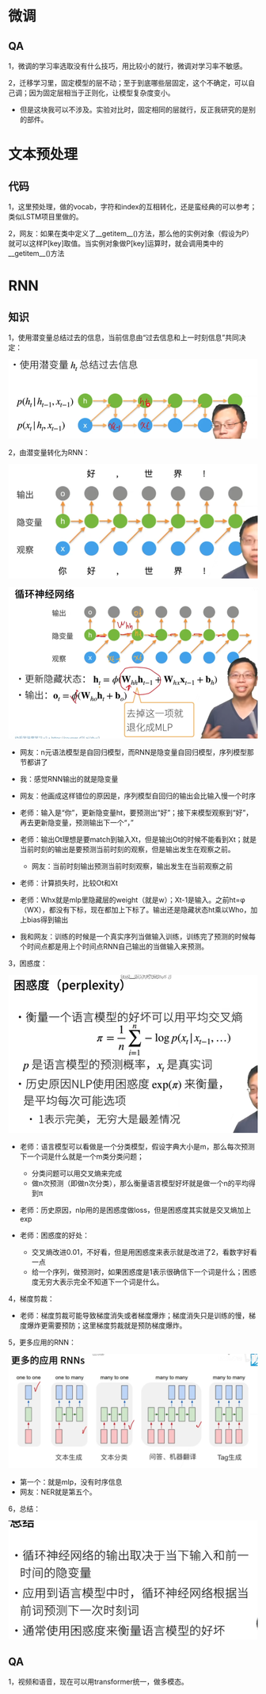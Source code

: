 # 微调

## QA

1，微调的学习率选取没有什么技巧，用比较小的就行，微调对学习率不敏感。

2，迁移学习里，固定模型的层不动；至于到底哪些层固定，这个不确定，可以自己调；因为固定层相当于正则化，让模型复杂度变小。

- 但是这块我可以不涉及。实验对比时，固定相同的层就行，反正我研究的是别的部件。

# 文本预处理

## 代码

1，这里预处理，做的vocab，字符和index的互相转化，还是蛮经典的可以参考；类似LSTM项目里做的。

2，网友：如果在类中定义了__getitem__()方法，那么他的实例对象（假设为P）就可以这样P[key]取值。当实例对象做P[key]运算时，就会调用类中的__getitem__()方法



# RNN

## 知识

1，使用潜变量总结过去的信息，当前信息由“过去信息和上一时刻信息”共同决定：

![image-20230106140925007](note.assets/image-20230106140925007.png)

2，由潜变量转化为RNN：

![image-20230106145255481](note.assets/image-20230106145255481.png)

![image-20230106145221702](note.assets/image-20230106145221702.png)

- 网友：n元语法模型是自回归模型，而RNN是隐变量自回归模型，序列模型那节都讲了
- 我：感觉RNN输出的就是隐变量
- 网友：他画成这样错位的原因是，序列模型自回归的输出会比输入慢一个时序
- 老师：输入是“你”，更新隐变量ht，要预测出“好”；接下来模型观察到“好”，再去更新隐变量，预测输出下一个“，”
- 老师：输出Ot理想是要match到输入Xt，但是输出Ot的时候不能看到Xt；就是当前时刻的输出是要预测当前时刻的观察，但是输出发生在观察之前。
  - 网友：当前时刻输出预测当前时刻观察，输出发生在当前观察之前

- 老师：计算损失时，比较Ot和Xt
- 老师：Whx就是mlp里隐藏层的weight（就是w）；Xt-1是输入。之前ht=φ（WX），都没有下标，现在都加上下标了。输出还是隐藏状态ht乘以Who，加上bias得到输出

- 我和网友：训练的时候是一个真实序列当做输入训练，训练完了预测的时候每个时间点都是用上个时间点RNN自己输出的当做输入来预测。

3，困惑度：

![image-20230106154430536](note.assets/image-20230106154430536.png)

- 老师：语言模型可以看做是一个分类模型，假设字典大小是m，那么每次预测下一个词是什么就是一个m类分类问题；
  - 分类问题可以用交叉熵来完成
  - 做n次预测（即做n次分类），那么衡量语言模型好坏就是做一个n的平均得到π

- 老师：历史原因，nlp用的是困惑度做loss，但是困惑度其实就是交叉熵加上exp
- 老师：困惑度的好处：
  - 交叉熵改进0.01，不好看，但是用困惑度来表示就是改进了2，看数字好看一点
  - 给一个序列，做预测时，如果困惑度是1表示很确信下一个词是什么；困惑度无穷大表示完全不知道下一个词是什么。

4，梯度剪裁：

- 老师：梯度剪裁可能导致梯度消失或者梯度爆炸；梯度消失只是训练的慢，梯度爆炸更需要预防；这里梯度剪裁就是预防梯度爆炸。

5，更多应用的RNN：

![image-20230106154956703](note.assets/image-20230106154956703.png)

- 第一个：就是mlp，没有时序信息
- 网友：NER就是第五个。

6，总结：

![image-20230106155234494](note.assets/image-20230106155234494.png)

## QA

1，视频和语音，现在可以用transformer统一，做多模态。